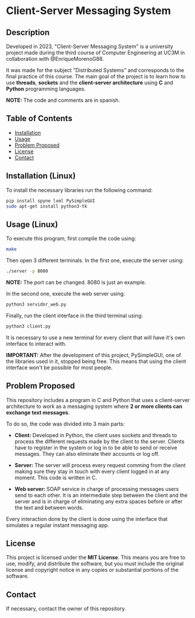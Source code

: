 # Client-Server Messaging System 

## Description
Developed in 2023, "Client-Server Messaging System" is a university project made during the third course of Computer Engineering at UC3M in collaboration with @EnriqueMorenoG88.

It was made for the subject "Distributed Systems" and corresponds to the final practice of this course. The main goal of the project is to learn how to use **threads**, **sockets** and the **client-server architecture** using **C** and **Python** programming languages. 

**NOTE:** The code and comments are in spanish.

## Table of Contents
- [Installation](#installation-linux)
- [Usage](#usage-linux)
- [Problem Proposed](#problem-proposed)
- [License](#license)
- [Contact](#contact)

## Installation (Linux)
To install the necessary libraries run the following command:

```sh
pip install spyne lxml PySimpleGUI
sudo apt-get install python3-tk
```

## Usage (Linux)
To execute this program, first compile the code using:
```sh
make
```
Then open 3 different terminals. In the first one, execute the server using:
```sh
./server -p 8080
```
**NOTE:** The port can be changed. 8080 is just an example.

In the second one, execute the web server using:
```sh
python3 servidor_web.py
```

Finally, run the client interface in the third terminal using:
```sh
python3 client.py
```

It is necessary to use a new terminal for every client that will have it's own interface to interact with.

**IMPORTANT:** After the development of this project, PySimpleGUI, one of the libraries used in it, stopped being free. This means that using the client interface won't be possible for most people.

## Problem Proposed
This repository includes a program in C and Python that uses a client-server architecture to work as a messaging system where **2 or more clients can exchange text messages**.

To do so, the code was divided into 3 main parts:

- **Client:** Developed in Python, the client uses sockets and threads to process the different requests made by the client to the server. Clients have to register in the system or log in to be able to send or receive messages. They can also eliminate their accounts or log off.

- **Server:** The server will process every request comming from the client making sure they stay in touch with every client logged in at any moment. This code is written in C.

- **Web server:** SOAP service in charge of processing messages users send to each other. It is an intermediate step between the client and the server and is in charge of eliminating any extra spaces before or after the text and between words.

Every interaction done by the client is done using the interface that simulates a regular instant messaging app.

## License
This project is licensed under the **MIT License**. This means you are free to use, modify, and distribute the software, but you must include the original license and copyright notice in any copies or substantial portions of the software.

## Contact
If necessary, contact the owner of this repository.
